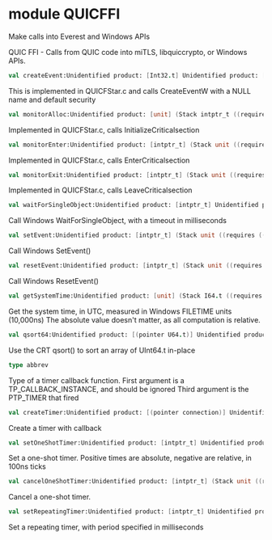 # module QUICFFI
Make calls into Everest and Windows APIs



QUIC FFI - Calls from QUIC code into miTLS, libquiccrypto, or Windows APIs.



```fsharp
val createEvent:Unidentified product: [Int32.t] Unidentified product: [Int32.t] (Stack intptr_t ((requires ((fun _ -> true)))) ((ensures ((fun h0 _ h1 -> modifies_none h0 h1)))))
```


 This is implemented in QUICFStar.c and calls CreateEventW with a NULL name and default security

```fsharp
val monitorAlloc:Unidentified product: [unit] (Stack intptr_t ((requires ((fun _ -> true)))) ((ensures ((fun h0 _ h1 -> modifies_none h0 h1)))))
```


 Implemented in QUICFStar.c, calls InitializeCriticalsection 

```fsharp
val monitorEnter:Unidentified product: [intptr_t] (Stack unit ((requires ((fun _ -> true)))) ((ensures ((fun h0 _ h1 -> modifies_none h0 h1)))))
```


 Implemented in QUICFStar.c, calls EnterCriticalsection 

```fsharp
val monitorExit:Unidentified product: [intptr_t] (Stack unit ((requires ((fun _ -> true)))) ((ensures ((fun h0 _ h1 -> modifies_none h0 h1)))))
```


 Implemented in QUICFStar.c, calls LeaveCriticalsection 

```fsharp
val waitForSingleObject:Unidentified product: [intptr_t] Unidentified product: [U32.t] (Stack unit ((requires ((fun _ -> true)))) ((ensures ((fun h0 _ h1 -> modifies_none h0 h1)))))
```


 Call Windows WaitForSingleObject, with a timeout in milliseconds 

```fsharp
val setEvent:Unidentified product: [intptr_t] (Stack unit ((requires ((fun _ -> true)))) ((ensures ((fun h0 _ h1 -> modifies_none h0 h1)))))
```


 Call Windows SetEvent() 

```fsharp
val resetEvent:Unidentified product: [intptr_t] (Stack unit ((requires ((fun _ -> true)))) ((ensures ((fun h0 _ h1 -> modifies_none h0 h1)))))
```


 Call Windows ResetEvent() 

```fsharp
val getSystemTime:Unidentified product: [unit] (Stack I64.t ((requires ((fun _ -> true)))) ((ensures ((fun h0 _ h1 -> modifies_none h0 h1)))))
```


 Get the system time, in UTC, measured in Windows FILETIME units (10,000ns)
    The absolute value doesn't matter, as all computation is relative. 

```fsharp
val qsort64:Unidentified product: [(pointer U64.t)] Unidentified product: [(U32.t)] Unidentified product: [comparator] (Stack unit ((requires ((fun _ -> true)))) ((ensures ((fun h0 _ h1 -> modifies_none h0 h1)))))
```


 Use the CRT qsort() to sort an array of UInt64.t in-place 

```fsharp
type abbrev 
```


 Type of a timer callback function.
    First argument is a TP_CALLBACK_INSTANCE, and should be ignored
    Third argument is the PTP_TIMER that fired 

```fsharp
val createTimer:Unidentified product: [(pointer connection)] Unidentified product: [timercallback] (Stack intptr_t ((requires ((fun _ -> true)))) ((ensures ((fun h0 _ h1 -> modifies_none h0 h1)))))
```


 Create a timer with callback 

```fsharp
val setOneShotTimer:Unidentified product: [intptr_t] Unidentified product: [Int64.t] (Stack unit ((requires ((fun _ -> true)))) ((ensures ((fun h0 _ h1 -> modifies_none h0 h1)))))
```


 Set a one-shot timer.  Positive times are absolute, negative are relative, in 100ns ticks 

```fsharp
val cancelOneShotTimer:Unidentified product: [intptr_t] (Stack unit ((requires ((fun _ -> true)))) ((ensures ((fun h0 _ h1 -> modifies_none h0 h1)))))
```


 Cancel a one-shot timer.  

```fsharp
val setRepeatingTimer:Unidentified product: [intptr_t] Unidentified product: [U32.t] (Stack unit ((requires ((fun _ -> true)))) ((ensures ((fun h0 _ h1 -> modifies_none h0 h1)))))
```


 Set a repeating timer, with period specified in milliseconds 

